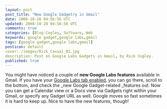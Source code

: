 ```yaml
---           
layout: post
post_title: "New Google Gadgetry in Gmail"
date: 2008-10-28 04:56:56 UTC
updated: 2008-10-28 04:56:56 UTC
comments: true
categories: [Blog-Cogley, Software, Web
keywords: google gadget,google labs,gmail
tags: [google gadget,google labs,gmail]
posticon: default
cover: /images/Rick_Casual_01.jpg
description: Post on Google Labs Gadgets in Gmail, by Rick Cogley.
published: true
---
```


[](http://www.flickr.com/photos/81796435@N00/2979878353 "View 'New Google Labs Features - Google Calendar and Docs or other Gadgets in Gmail' on Flickr.com")You might have noticed a couple of **new Google Labs features** available in Gmail. If you have your [Google Labs tab enabled](http://rick.cogley.info/blog/index.php?id=6971573604173705225), you can go there, scroll to the bottom, and check the _new Google Gadget-related _features out. Now you can get a Calendar view or a Docs view via Gadgets right within your Gmail, or specify any Gadget URL as well. Google moves so fast sometimes it is hard to keep up. Nice to have the new features, though!










